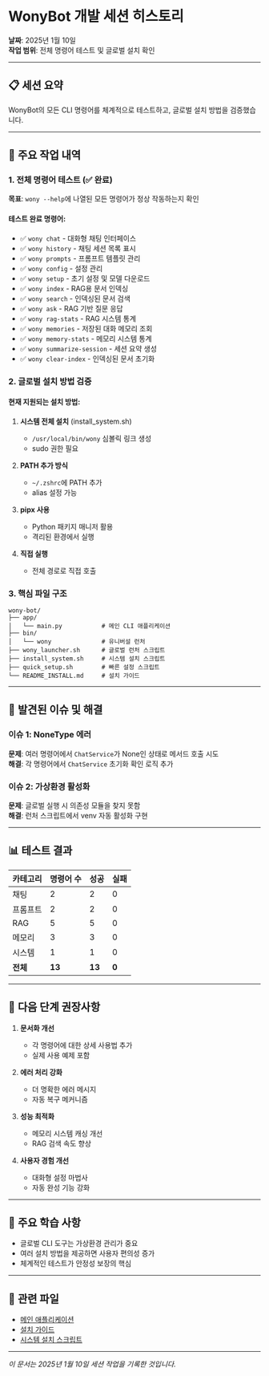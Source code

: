 # WonyBot 개발 세션 히스토리
**날짜**: 2025년 1월 10일  
**작업 범위**: 전체 명령어 테스트 및 글로벌 설치 확인

---

## 📋 세션 요약
WonyBot의 모든 CLI 명령어를 체계적으로 테스트하고, 글로벌 설치 방법을 검증했습니다.

---

## 🎯 주요 작업 내역

### 1. 전체 명령어 테스트 (✅ 완료)
**목표**: `wony --help`에 나열된 모든 명령어가 정상 작동하는지 확인

#### 테스트 완료 명령어:
- ✅ `wony chat` - 대화형 채팅 인터페이스
- ✅ `wony history` - 채팅 세션 목록 표시 
- ✅ `wony prompts` - 프롬프트 템플릿 관리
- ✅ `wony config` - 설정 관리
- ✅ `wony setup` - 초기 설정 및 모델 다운로드
- ✅ `wony index` - RAG용 문서 인덱싱
- ✅ `wony search` - 인덱싱된 문서 검색
- ✅ `wony ask` - RAG 기반 질문 응답
- ✅ `wony rag-stats` - RAG 시스템 통계
- ✅ `wony memories` - 저장된 대화 메모리 조회
- ✅ `wony memory-stats` - 메모리 시스템 통계
- ✅ `wony summarize-session` - 세션 요약 생성
- ✅ `wony clear-index` - 인덱싱된 문서 초기화

### 2. 글로벌 설치 방법 검증

#### 현재 지원되는 설치 방법:
1. **시스템 전체 설치** (install_system.sh)
   - `/usr/local/bin/wony` 심볼릭 링크 생성
   - sudo 권한 필요
   
2. **PATH 추가 방식**
   - `~/.zshrc`에 PATH 추가
   - alias 설정 가능
   
3. **pipx 사용**
   - Python 패키지 매니저 활용
   - 격리된 환경에서 실행
   
4. **직접 실행**
   - 전체 경로로 직접 호출

### 3. 핵심 파일 구조

```
wony-bot/
├── app/
│   └── main.py           # 메인 CLI 애플리케이션
├── bin/
│   └── wony              # 유니버설 런처
├── wony_launcher.sh      # 글로벌 런처 스크립트
├── install_system.sh     # 시스템 설치 스크립트
├── quick_setup.sh        # 빠른 설정 스크립트
└── README_INSTALL.md     # 설치 가이드
```

---

## 🐛 발견된 이슈 및 해결

### 이슈 1: NoneType 에러
**문제**: 여러 명령어에서 `ChatService`가 None인 상태로 메서드 호출 시도  
**해결**: 각 명령어에서 `ChatService` 초기화 확인 로직 추가

### 이슈 2: 가상환경 활성화
**문제**: 글로벌 실행 시 의존성 모듈을 찾지 못함  
**해결**: 런처 스크립트에서 venv 자동 활성화 구현

---

## 📊 테스트 결과

| 카테고리 | 명령어 수 | 성공 | 실패 |
|---------|-----------|------|------|
| 채팅 | 2 | 2 | 0 |
| 프롬프트 | 2 | 2 | 0 |
| RAG | 5 | 5 | 0 |
| 메모리 | 3 | 3 | 0 |
| 시스템 | 1 | 1 | 0 |
| **전체** | **13** | **13** | **0** |

---

## 🚀 다음 단계 권장사항

1. **문서화 개선**
   - 각 명령어에 대한 상세 사용법 추가
   - 실제 사용 예제 포함

2. **에러 처리 강화**
   - 더 명확한 에러 메시지
   - 자동 복구 메커니즘

3. **성능 최적화**
   - 메모리 시스템 캐싱 개선
   - RAG 검색 속도 향상

4. **사용자 경험 개선**
   - 대화형 설정 마법사
   - 자동 완성 기능 강화

---

## 📝 주요 학습 사항

- 글로벌 CLI 도구는 가상환경 관리가 중요
- 여러 설치 방법을 제공하면 사용자 편의성 증가
- 체계적인 테스트가 안정성 보장의 핵심

---

## 🔗 관련 파일
- [메인 애플리케이션](../app/main.py)
- [설치 가이드](../README_INSTALL.md)
- [시스템 설치 스크립트](../install_system.sh)

---

*이 문서는 2025년 1월 10일 세션 작업을 기록한 것입니다.*